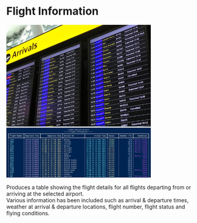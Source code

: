 # Flight Information

<p>
  <img src="assets/flight_board.jpeg" width="380" alt="accessibility text">
  <img src="assets/gatwick_flight_info.png" width="380" alt="accessibility text">
</p>

Produces a table showing the flight details for all flights departing from or arriving at the selected airport.  
Various information has been included such as arrival & departure times, weather at arrival & departure locations, flight number,
flight status and flying conditions.
